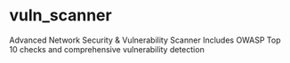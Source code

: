 # vuln_scanner
Advanced Network Security &amp; Vulnerability Scanner Includes OWASP Top 10 checks and comprehensive vulnerability detection
